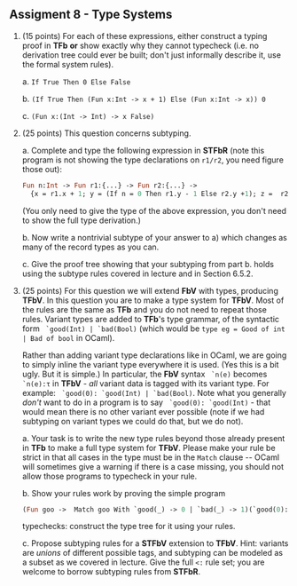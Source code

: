 ## Assigment 8 - Type Systems

1. (15 points) For each of these expressions, either construct a typing proof in **TFb** **or** show exactly why they cannot typecheck (i.e. no derivation tree could ever be built; don't just informally describe it, use the formal system rules).

    a.  `If True Then 0 Else False`

    b.  `(If True Then (Fun x:Int -> x + 1) Else (Fun x:Int -> x)) 0`

    c.  `(Fun x:(Int -> Int) -> x False)`


2. (25 points)  This question concerns subtyping.

    a.  Complete and type the following expression in **STFbR** (note this program is not showing the type declarations on `r1/r2`, you need figure those out):

    ```ocaml
    Fun n:Int -> Fun r1:{...} -> Fun r2:{...} ->
      {x = r1.x + 1; y = (If n = 0 Then r1.y - 1 Else r2.y +1); z =  r2.z + 2}
    ```

    (You only need to give the type of the above expression, you don't need to show the full type derivation.)

    b.  Now write a nontrivial subtype of your answer to a) which changes as many of the record types as you can.  
    
    c. Give the proof tree showing that your subtyping from part b. holds using the subtype rules covered in lecture and in Section 6.5.2.

3.  (25 points) For this question we will extend **FbV** with types, producing **TFbV**. In this question you are to make a type system for **TFbV**. Most of the rules are the same as **TFb** and you do not need to repeat those rules.  Variant types are added to **TFb**'s type grammar, of the syntactic form `` `good(Int) | `bad(Bool)`` (which would be `type eg = Good of int | Bad of bool` in OCaml).


    Rather than adding variant type declarations like in OCaml, we are going to simply inline the variant type everywhere it is used.  (Yes this is a bit ugly.  But it is simple.) In particular, the **FbV** syntax `` `n(e)`` becomes `` `n(e):τ`` in **TFbV** - *all* variant data is tagged with its variant type. For example: `` `good(0): `good(Int) | `bad(Bool)``.  Note what you generally *don't* want to do in a program is to say `` `good(0): `good(Int)`` - that would mean there is no other variant ever possible (note if we had subtyping on variant types we could do that, but we do not).

    a.  Your task is to write the new type rules beyond those already present in **TFb** to make a full type system for **TFbV**.  Please make your rule be strict in that all cases in the type must be in the `Match` clause -- OCaml will sometimes give a warning if there is a case missing, you should not allow those programs to typecheck in your rule.

    b.  Show your rules work by proving the simple program

    ```ocaml
    (Fun goo ->  Match goo With `good(_) -> 0 | `bad(_) -> 1)(`good(0): `good(Int) | `bad(Bool))
    ```

    typechecks: construct the type tree for it using your rules.

    c.  Propose subtyping rules for a **STFbV** extension to **TFbV**.  Hint: variants are *unions* of different possible tags, and subtyping can be modeled as a subset as we covered in lecture.  Give the full `<:` rule set; you are welcome to borrow subtyping rules from **STFbR**.
